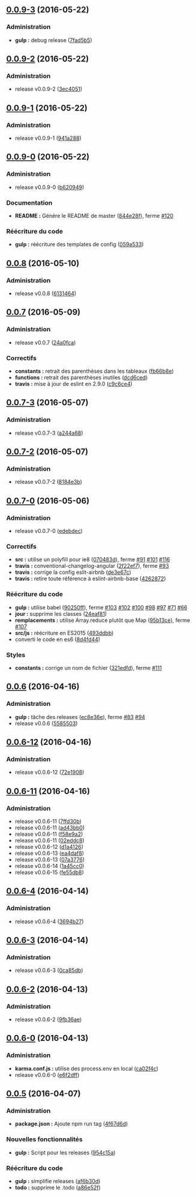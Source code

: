 <a name="0.0.9-3"></a>
## [0.0.9-3](https://github.com/gtoubiana/acte/compare/0.0.9-2...v0.0.9-3) (2016-05-22)


### Administration

* **gulp :** debug release ([7fad5b5](https://github.com/gtoubiana/acte/commit/7fad5b5))

<a name="0.0.9-2"></a>
## [0.0.9-2](https://github.com/gtoubiana/acte/compare/0.0.9-1...0.0.9-2) (2016-05-22)


### Administration

* release v0.0.9-2 ([3ec4051](https://github.com/gtoubiana/acte/commit/3ec4051))

<a name="0.0.9-1"></a>
## [0.0.9-1](https://github.com/gtoubiana/acte/compare/0.0.9-0...0.0.9-1) (2016-05-22)


### Administration

* release v0.0.9-1 ([941a288](https://github.com/gtoubiana/acte/commit/941a288))

<a name="0.0.9-0"></a>
## [0.0.9-0](https://github.com/gtoubiana/acte/compare/0.0.8...0.0.9-0) (2016-05-22)


### Administration

* release v0.0.9-0 ([b620949](https://github.com/gtoubiana/acte/commit/b620949))

### Documentation

* **README :** Génére le README de master ([844e28f](https://github.com/gtoubiana/acte/commit/844e28f)), ferme [#120](https://github.com/gtoubiana/acte/issues/120)

### Réécriture du code

* **gulp :** réécriture des templates de config ([059a533](https://github.com/gtoubiana/acte/commit/059a533))

<a name="0.0.8"></a>
## [0.0.8](https://github.com/gtoubiana/acte/compare/0.0.7...0.0.8) (2016-05-10)


### Administration

* release v0.0.8 ([6131464](https://github.com/gtoubiana/acte/commit/6131464))

<a name="0.0.7"></a>
## [0.0.7](https://github.com/gtoubiana/acte/compare/0.0.7-3...0.0.7) (2016-05-09)


### Administration

* release v0.0.7 ([24a0fca](https://github.com/gtoubiana/acte/commit/24a0fca))

### Correctifs

* **constants :** retrait des parenthèses dans les tableaux ([fb66b8e](https://github.com/gtoubiana/acte/commit/fb66b8e))
* **functions :** retrait des parenthèses inutiles ([dcd6ced](https://github.com/gtoubiana/acte/commit/dcd6ced))
* **travis :** mise à jour de eslint en 2.9.0 ([c9c6ce4](https://github.com/gtoubiana/acte/commit/c9c6ce4))

<a name="0.0.7-3"></a>
## [0.0.7-3](https://github.com/gtoubiana/acte/compare/0.0.7-2...0.0.7-3) (2016-05-07)


### Administration

* release v0.0.7-3 ([a244a68](https://github.com/gtoubiana/acte/commit/a244a68))

<a name="0.0.7-2"></a>
## [0.0.7-2](https://github.com/gtoubiana/acte/compare/0.0.7-0...0.0.7-2) (2016-05-07)


### Administration

* release v0.0.7-2 ([8184e3b](https://github.com/gtoubiana/acte/commit/8184e3b))

<a name="0.0.7-0"></a>
## [0.0.7-0](https://github.com/gtoubiana/acte/compare/0.0.6...0.0.7-0) (2016-05-06)


### Administration

* release v0.0.7-0 ([edebdec](https://github.com/gtoubiana/acte/commit/edebdec))

### Correctifs

* **src :** utilise un polyfill pour ie8 ([070483d](https://github.com/gtoubiana/acte/commit/070483d)), ferme [#91](https://github.com/gtoubiana/acte/issues/91) [#101](https://github.com/gtoubiana/acte/issues/101) [#116](https://github.com/gtoubiana/acte/issues/116)
* **travis :** conventional-changelog-angular ([2f22ef7](https://github.com/gtoubiana/acte/commit/2f22ef7)), ferme [#93](https://github.com/gtoubiana/acte/issues/93)
* **travis :** corrige la config eslit-airbnb ([de3e67c](https://github.com/gtoubiana/acte/commit/de3e67c))
* **travis :** retire toute référence à eslint-airbnb-base ([4262872](https://github.com/gtoubiana/acte/commit/4262872))

### Réécriture du code

* **gulp :** utilise babel ([90250ff](https://github.com/gtoubiana/acte/commit/90250ff)), ferme [#103](https://github.com/gtoubiana/acte/issues/103) [#102](https://github.com/gtoubiana/acte/issues/102) [#100](https://github.com/gtoubiana/acte/issues/100) [#98](https://github.com/gtoubiana/acte/issues/98) [#97](https://github.com/gtoubiana/acte/issues/97) [#71](https://github.com/gtoubiana/acte/issues/71) [#66](https://github.com/gtoubiana/acte/issues/66)
* **jour :** supprime les classes ([24eaf81](https://github.com/gtoubiana/acte/commit/24eaf81))
* **remplacements :** utilise Array.reduce plutôt que Map ([95b13ce](https://github.com/gtoubiana/acte/commit/95b13ce)), ferme [#107](https://github.com/gtoubiana/acte/issues/107)
* **src/js :** réécriture en ES2015 ([493ddbb](https://github.com/gtoubiana/acte/commit/493ddbb))
* converti le code en es6 ([8d4fd44](https://github.com/gtoubiana/acte/commit/8d4fd44))

### Styles

* **constants :** corrige un nom de fichier ([321edfd](https://github.com/gtoubiana/acte/commit/321edfd)), ferme [#111](https://github.com/gtoubiana/acte/issues/111)

<a name="0.0.6"></a>
## [0.0.6](https://github.com/gtoubiana/acte/compare/0.0.6-12...0.0.6) (2016-04-16)


### Administration

* **gulp :** tâche des releases ([ec8e36e](https://github.com/gtoubiana/acte/commit/ec8e36e)), ferme [#83](https://github.com/gtoubiana/acte/issues/83) [#94](https://github.com/gtoubiana/acte/issues/94)
* release v0.0.6 ([5585503](https://github.com/gtoubiana/acte/commit/5585503))

<a name="0.0.6-12"></a>
## [0.0.6-12](https://github.com/gtoubiana/acte/compare/0.0.6-11...0.0.6-12) (2016-04-16)


### Administration

* release v0.0.6-12 ([72e1908](https://github.com/gtoubiana/acte/commit/72e1908))

<a name="0.0.6-11"></a>
## [0.0.6-11](https://github.com/gtoubiana/acte/compare/0.0.6-4...0.0.6-11) (2016-04-16)


### Administration

* release v0.0.6-11 ([7ffd30b](https://github.com/gtoubiana/acte/commit/7ffd30b))
* release v0.0.6-11 ([ad43bb0](https://github.com/gtoubiana/acte/commit/ad43bb0))
* release v0.0.6-11 ([f58e9a2](https://github.com/gtoubiana/acte/commit/f58e9a2))
* release v0.0.6-11 ([02eddc8](https://github.com/gtoubiana/acte/commit/02eddc8))
* release v0.0.6-12 ([d1a4126](https://github.com/gtoubiana/acte/commit/d1a4126))
* release v0.0.6-13 ([ea4daf8](https://github.com/gtoubiana/acte/commit/ea4daf8))
* release v0.0.6-13 ([07a3776](https://github.com/gtoubiana/acte/commit/07a3776))
* release v0.0.6-14 ([1a45cc0](https://github.com/gtoubiana/acte/commit/1a45cc0))
* release v0.0.6-15 ([fe55db8](https://github.com/gtoubiana/acte/commit/fe55db8))

<a name="0.0.6-4"></a>
## [0.0.6-4](https://github.com/gtoubiana/acte/compare/0.0.6-3...0.0.6-4) (2016-04-14)


### Administration

* release v0.0.6-4 ([3694b27](https://github.com/gtoubiana/acte/commit/3694b27))

<a name="0.0.6-3"></a>
## [0.0.6-3](https://github.com/gtoubiana/acte/compare/0.0.6-2...0.0.6-3) (2016-04-14)


### Administration

* release v0.0.6-3 ([0ca85db](https://github.com/gtoubiana/acte/commit/0ca85db))

<a name="0.0.6-2"></a>
## [0.0.6-2](https://github.com/gtoubiana/acte/compare/0.0.6-0...0.0.6-2) (2016-04-13)


### Administration

* release v0.0.6-2 ([9fb36ae](https://github.com/gtoubiana/acte/commit/9fb36ae))

<a name="0.0.6-0"></a>
## [0.0.6-0](https://github.com/gtoubiana/acte/compare/0.0.5...0.0.6-0) (2016-04-13)


### Administration

* **karma.conf.js :** utilise des process.env en local ([ca02f4c](https://github.com/gtoubiana/acte/commit/ca02f4c))
* release v0.0.6-0 ([e6f2dff](https://github.com/gtoubiana/acte/commit/e6f2dff))

<a name="0.0.5"></a>
## [0.0.5](https://github.com/gtoubiana/acte/compare/a86e52f...0.0.5) (2016-04-07)


### Administration

* **package.json :** Ajoute npm run tag ([4f67d6d](https://github.com/gtoubiana/acte/commit/4f67d6d))

### Nouvelles fonctionnalités

* **gulp :** Script pour les releases ([954c15a](https://github.com/gtoubiana/acte/commit/954c15a))

### Réécriture du code

* **gulp :** simplifie releases ([af6b30d](https://github.com/gtoubiana/acte/commit/af6b30d))
* **todo :** supprime le .todo ([a86e52f](https://github.com/gtoubiana/acte/commit/a86e52f))

